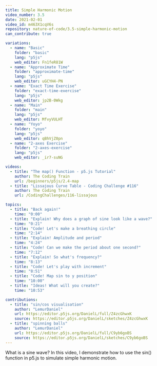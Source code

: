```yaml
---
title: Simple Harmonic Motion
video_number: 3.5
date: 2021-02-01
video_id: m463X1cqV6s
repository: nature-of-code/3.5-simple-harmonic-motion
can_contribute: true

variations:
  - name: "Basic"
    folder: "basic"
    lang: "p5js"
    web_editor: Fn1feR81W
  - name: "Approximate Time"
    folder: "approximate-time"
    lang: "p5js"
    web_editor: uGCYH4-PN
  - name: "Exact Time Exercise"
    folder: "exact-time-exercise"
    lang: "p5js"
    web_editor: jp2B-0Wkg
  - name: "Main"
    folder: "main"
    lang: "p5js"
    web_editor: MfvyVULHT
  - name: "Yoyo"
    folder: "yoyo"
    lang: "p5js"
    web_editor: qBhVjZ0pn
  - name: "2-axes Exercise"
    folder: "2-axes-exercise"
    lang: "p5js"
    web_editor: _ir7-suNG

videos:
  - title: "The map() Function - p5.js Tutorial"
    author: The Coding Train
    url: /beginners/p5js/2.4-map
  - title: "Lissajous Curve Table - Coding Challenge #116"
    author: The Coding Train
    url: /CodingChallenges/116-lissajous

topics:
  - title: "Back again!"
    time: "0:00"
  - title: "Explain! Why does a graph of sine look like a wave?"
    time: "0:21"
  - title: "Code! Let's make a breathing circle"
    time: "2:14"
  - title: "Explain! Amplitude and period"
    time: "4:24"
  - title: "Code! Can we make the period about one second?"
    time: "7:12"
  - title: "Explain! So what's frequency?"
    time: "8:13"
  - title: "Code! Let's play with increment"
    time: "8:51"
  - title: "Code! Map sin to y position"
    time: "10:00"
  - title: "Ideas! What will you create?"
    time: "10:53"

contributions:
  - title: "sin/cos visualisation"
    author: "LemurDaniel"
    url: https://editor.p5js.org/DanielL/full/Z4zcGhwxK
    source: https://editor.p5js.org/DanielL/sketches/Z4zcGhwxK
  - title: "spinning balls"
    author: "LemurDaniel"
    url: https://editor.p5js.org/DanielL/full/C9yb6goBS
    source: https://editor.p5js.org/DanielL/sketches/C9yb6goBS
---
```


What is a sine wave? In this video, I demonstrate how to use the sin() function in p5.js to simulate simple harmonic motion.
